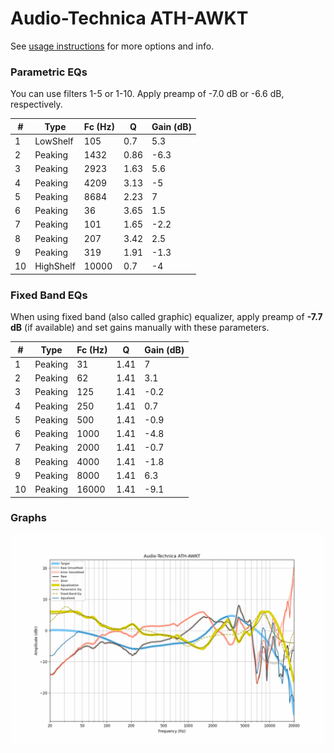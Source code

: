 # Audio-Technica ATH-AWKT
See [usage instructions](https://github.com/jaakkopasanen/AutoEq#usage) for more options and info.

### Parametric EQs
You can use filters 1-5 or 1-10. Apply preamp of -7.0 dB or -6.6 dB, respectively.

|   # | Type      |   Fc (Hz) |    Q |   Gain (dB) |
|-----|-----------|-----------|------|-------------|
|   1 | LowShelf  |       105 | 0.7  |         5.3 |
|   2 | Peaking   |      1432 | 0.86 |        -6.3 |
|   3 | Peaking   |      2923 | 1.63 |         5.6 |
|   4 | Peaking   |      4209 | 3.13 |        -5   |
|   5 | Peaking   |      8684 | 2.23 |         7   |
|   6 | Peaking   |        36 | 3.65 |         1.5 |
|   7 | Peaking   |       101 | 1.65 |        -2.2 |
|   8 | Peaking   |       207 | 3.42 |         2.5 |
|   9 | Peaking   |       319 | 1.91 |        -1.3 |
|  10 | HighShelf |     10000 | 0.7  |        -4   |

### Fixed Band EQs
When using fixed band (also called graphic) equalizer, apply preamp of **-7.7 dB** (if available) and set gains manually with these parameters.

|   # | Type    |   Fc (Hz) |    Q |   Gain (dB) |
|-----|---------|-----------|------|-------------|
|   1 | Peaking |        31 | 1.41 |         7   |
|   2 | Peaking |        62 | 1.41 |         3.1 |
|   3 | Peaking |       125 | 1.41 |        -0.2 |
|   4 | Peaking |       250 | 1.41 |         0.7 |
|   5 | Peaking |       500 | 1.41 |        -0.9 |
|   6 | Peaking |      1000 | 1.41 |        -4.8 |
|   7 | Peaking |      2000 | 1.41 |        -0.7 |
|   8 | Peaking |      4000 | 1.41 |        -1.8 |
|   9 | Peaking |      8000 | 1.41 |         6.3 |
|  10 | Peaking |     16000 | 1.41 |        -9.1 |

### Graphs
![](./Audio-Technica%20ATH-AWKT.png)

